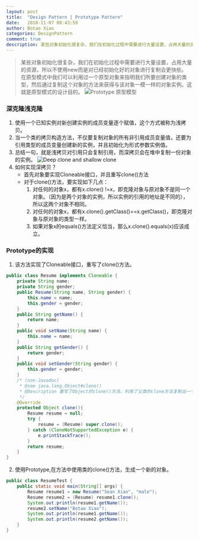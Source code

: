 ```yaml
---
layout: post
title:  "Design Pattern | Prototype Pattern"
date:   2018-11-07 08:43:59
author: Botao Xiao
categories: DesignPattern
comment: true
description: 某些对象初始化很复杂，我们在初始化过程中需要进行大量设置，占用大量的资源，所以不使用new而是对已经初始化好的对象进行复制会更快些。在原型模式中我们可以利用过一个原型对象来指明我们所要创建对象的类型，然后通过复制这个对象的方法来获得与该对象一模一样的对象实例。这就是原型模式的设计目的。
---
```

> 某些对象初始化很复杂，我们在初始化过程中需要进行大量设置，占用大量的资源，所以不使用new而是对已经初始化好的对象进行复制会更快些。
> 在原型模式中我们可以利用过一个原型对象来指明我们所要创建对象的类型，然后通过复制这个对象的方法来获得与该对象一模一样的对象实例。这就是原型模式的设计目的。
![Prototype 原型模型](https://i.imgur.com/CmzDJ8z.png)

### 深克隆浅克隆
1. 使用一个已知实例对新创建实例的成员变量逐个赋值，这个方式被称为浅拷贝。
2. 当一个类的拷贝构造方法，不仅要复制对象的所有非引用成员变量值，还要为引用类型的成员变量创建新的实例，并且初始化为形式参数实例值。
3. 总结一句，就是浅拷贝对引用只会复制引用，而深拷贝会在堆中复制一份对象的实例。
![Deep clone and shallow clone](https://i.imgur.com/9XFNVxw.png)
4. 如何实现深拷贝？
	* 首先对象要实现Cloneable接口，并且重写clone()方法
	* 对于clone()方法，要实现如下几点：
		1. 对任何的对象x，都有x.clone() !=x，即克隆对象与原对象不是同一个对象。（因为是两个对象的实例，所以实例的引用的地址是不同的），所以这两个对象不相同。
		2. 对任何的对象x，都有x.clone().getClass()==x.getClass()，即克隆对象与原对象的类型一样。
		3. 如果对象x的equals()方法定义恰当，那么x.clone().equals(x)应该成立。

### Prototype的实现
1. 该方法实现了Cloneable接口，重写了clone()方法。
```Java
public class Resume implements Cloneable {
	private String name;
	private String gender;
	public Resume(String name, String gender) {
		this.name = name;
		this.gender = gender;
	}
	public String getName() {
		return name;
	}
	public void setName(String name) {
		this.name = name;
	}
	public String getGender() {
		return gender;
	}
	public void setGender(String gender) {
		this.gender = gender;
	}
	/* (non-Javadoc)
	 * @see java.lang.Object#clone()
	 * @Description 重写了Object的clone()方法，利用了父类的clone方法复制出一个全新的对象。
	 */
	@Override
	protected Object clone(){
		Resume resume = null;
		try {
			resume = (Resume) super.clone();
		} catch (CloneNotSupportedException e) {
			e.printStackTrace();
		}
		return resume;
	}
}
```

2. 使用Prototype,在方法中使用类的clone()方法，生成一个新的对象。
```Java
public class ResumeTest {
	public static void main(String[] args) {
		Resume resume1 = new Resume("Sean Xiao", "male");
		Resume resume2 = (Resume) resume1.clone();
		System.out.println(resume1.getName());
		resume2.setName("Botao Xiao");
		System.out.println(resume1.getName());
		System.out.println(resume2.getName());
	}
}
```
